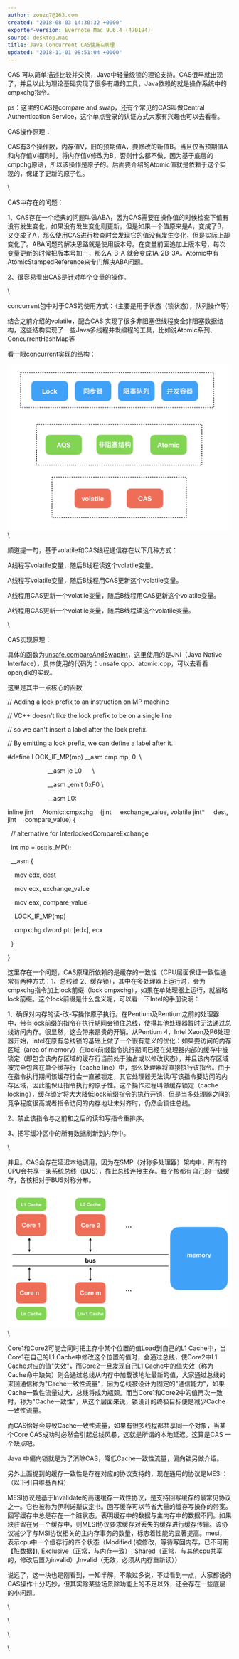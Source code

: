 ```yaml
---
author: zouzq7@163.com
created: "2018-08-03 14:30:32 +0000"
exporter-version: Evernote Mac 9.6.4 (470194)
source: desktop.mac
title: Java Concurrent CAS使用&原理
updated: "2018-11-01 08:51:04 +0000"
---
```


<div>

CAS
可以简单描述比较并交换，Java中轻量级锁的理论支持。CAS很早就出现了，并且以此为理论基础实现了很多有趣的工具，Java依赖的就是操作系统中的cmpxchg指令。

</div>

<div>

ps：这里的CAS是compare and swap，还有个常见的CAS叫做Central
Authentication Service，这个单点登录的认证方式大家有兴趣也可以去看看。

</div>

<div>

CAS操作原理：

</div>

<div>

CAS有3个操作数，内存值V，旧的预期值A，要修改的新值B。当且仅当预期值A和内存值V相同时，将内存值V修改为B，否则什么都不做，因为基于底层的cmpchg原语，所以该操作是原子的。后面要介绍的Atomic值就是依赖于这个实现的，保证了更新的原子性。

</div>

<div>

\

</div>

<div>

CAS中存在的问题：

</div>

<div>

1、CAS存在一个经典的问题叫做ABA，因为CAS需要在操作值的时候检查下值有没有发生变化，如果没有发生变化则更新，但是如果一个值原来是A，变成了B，又变成了A，那么使用CAS进行检查时会发现它的值没有发生变化，但是实际上却变化了。ABA问题的解决思路就是使用版本号。在变量前面追加上版本号，每次变量更新的时候把版本号加一，那么A-B-A
就会变成1A-2B-3A。Atomic中有AtomicStampedReference来专门解决ABA问题。

</div>

<div>

2、很容易看出CAS是针对单个变量的操作。

</div>

<div>

\

</div>

<div>

concurrent包中对于CAS的使用方式：（主要是用于状态（锁状态），队列操作等）

</div>

<div>

结合之前介绍的volatile，配合CAS
实现了很多非阻塞但线程安全非阻塞数据结构，这些结构实现了一些Java多线程并发编程的工具，比如说Atomic系列、ConcurrentHashMap等

</div>

<div>

看一眼concurrent实现的结构：

</div>

<div>

![](Java%20Concurrent%20CAS%E4%BD%BF%E7%94%A8&%E5%8E%9F%E7%90%86.resources/A139B3D7-B9A2-4886-8634-741C95667922.png) 
 \

</div>

<div>

顺道提一句，基于volatile和CAS线程通信存在以下几种方式：

</div>

<div>

A线程写volatile变量，随后B线程读这个volatile变量。

</div>

<div>

A线程写volatile变量，随后B线程用CAS更新这个volatile变量。

</div>

<div>

A线程用CAS更新一个volatile变量，随后B线程用CAS更新这个volatile变量。

</div>

<div>

A线程用CAS更新一个volatile变量，随后B线程读这个volatile变量。

</div>

<div>

\

</div>

<div>

CAS实现原理：

</div>

<div>

具体的函数为[unsafe.compareAndSwapInt](http://unsafe.compareAndSwapInt)，这里使用的是JNI（Java
Native
Interface），具体使用的代码为：unsafe.cpp、atomic.cpp，可以去看看openjdk的实现。

</div>

<div>

这里是其中一点核心的函数

</div>

<div>

// Adding a lock prefix to an instruction on MP machine

</div>

<div>

// VC++ doesn\'t like the lock prefix to be on a single line

</div>

<div>

// so we can\'t insert a label after the lock prefix.

</div>

<div>

// By emitting a lock prefix, we can define a label after it.

</div>

<div>

#define LOCK_IF_MP(mp) \_\_asm cmp mp, 0  \\

</div>

<div>

                       \_\_asm je L0      \\

</div>

<div>

                       \_\_asm \_emit 0xF0 \\

</div>

<div>

                       \_\_asm L0:

</div>

<div>

</div>

<div>

inline jint     Atomic::cmpxchg    (jint     exchange_value, volatile
jint\*     dest, jint     compare_value) {

</div>

<div>

  // alternative for InterlockedCompareExchange

</div>

<div>

  int mp = os::is_MP();

</div>

<div>

  \_\_asm {

</div>

<div>

    mov edx, dest

</div>

<div>

    mov ecx, exchange_value

</div>

<div>

    mov eax, compare_value

</div>

<div>

    LOCK_IF_MP(mp)

</div>

<div>

    cmpxchg dword ptr \[edx\], ecx

</div>

<div>

  }

</div>

<div>

}

</div>

<div>

这里存在一个问题，CAS原理所依赖的是缓存的一致性（CPU层面保证一致性通常有两种方式：1、总线锁
2、缓存锁），其中在多处理器上运行时，会为cmpxchg指令加上lock前缀（lock
cmpxchg），如果在单处理器上运行，就省略lock前缀。这个lock前缀是什么含义呢，可以看一下Intel的手册说明：

</div>

<div>

1、确保对内存的读-改-写操作原子执行。在Pentium及Pentium之前的处理器中，带有lock前缀的指令在执行期间会锁住总线，使得其他处理器暂时无法通过总线访问内存。很显然，这会带来昂贵的开销。从Pentium
4，Intel
Xeon及P6处理器开始，intel在原有总线锁的基础上做了一个很有意义的优化：如果要访问的内存区域（area
of
memory）在lock前缀指令执行期间已经在处理器内部的缓存中被锁定（即包含该内存区域的缓存行当前处于独占或以修改状态），并且该内存区域被完全包含在单个缓存行（cache
line）中，那么处理器将直接执行该指令。由于在指令执行期间该缓存行会一直被锁定，其它处理器无法读/写该指令要访问的内存区域，因此能保证指令执行的原子性。这个操作过程叫做缓存锁定（cache
locking），缓存锁定将大大降低lock前缀指令的执行开销，但是当多处理器之间的竞争程度很高或者指令访问的内存地址未对齐时，仍然会锁住总线。

</div>

<div>

2、禁止该指令与之前和之后的读和写指令重排序。

</div>

<div>

3、把写缓冲区中的所有数据刷新到内存中。

</div>

<div>

\

</div>

<div>

并且。CAS会存在延迟本地调用，因为在SMP（对称多处理器）架构中，所有的CPU会共享一条系统总线（BUS），靠此总线连接主存。每个核都有自己的一级缓存，各核相对于BUS对称分布。

</div>

<div>

![](Java%20Concurrent%20CAS%E4%BD%BF%E7%94%A8&%E5%8E%9F%E7%90%86.resources/DFE7CF07-3902-4D7B-BC99-A3A3B41B7C75.png) 
 \

</div>

<div>

Core1和Core2可能会同时把主存中某个位置的值Load到自己的L1
Cache中，当Core1在自己的L1
Cache中修改这个位置的值时，会通过总线，使Core2中L1
Cache对应的值"失效"，而Core2一旦发现自己L1
Cache中的值失效（称为Cache命中缺失）则会通过总线从内存中加载该地址最新的值，大家通过总线的来回通信称为"Cache一致性流量"，因为总线被设计为固定的"通信能力"，如果Cache一致性流量过大，总线将成为瓶颈。而当Core1和Core2中的值再次一致时，称为"Cache一致性"，从这个层面来说，锁设计的终极目标便是减少Cache一致性流量。

</div>

<div>

而CAS恰好会导致Cache一致性流量，如果有很多线程都共享同一个对象，当某个Core
CAS成功时必然会引起总线风暴，这就是所谓的本地延迟。这算是CAS
一个缺点吧。

</div>

<div>

Java 中偏向锁就是为了消除CAS，降低Cache一致性流量，偏向锁另做介绍。

</div>

<div>

另外上面提到的缓存一致性是存在对应的协议支持的，现在通用的协议是MESI：（以下引自维基百科）

</div>

<div>

MESI协议是基于Invalidate的高速缓存一致性协议，是支持回写缓存的最常见协议之一。它也被称为伊利诺斯议定书。回写缓存可以节省大量的缓存写操作的带宽。回写缓存中总是存在一个脏状态，表明缓存中的数据与主内存中的数据不同。如果块驻留在另一个缓存中，则MESI协议要求缓存对丢失的缓存进行缓存传输。该协议减少了与MSI协议相关的主内存事务的数量，标志着性能的显著提高。mesi，表示cpu中一个缓存行的四个状态（Modified
(被修改，等待写回内存，已不可用【脏数据】),
Exclusive（正常，与内存一致）,
Shared（正常，与其他cpu共享的，修改后置为invalid）,Invalid（无效，必须从内存重新读））

</div>

<div>

说远了，这一块也是刚看到，一知半解，不敢过多说，不过看到一点，大家都说的CAS操作十分巧妙，但其实除某些场景除功能上的不足以外，还会存在一些底层的小问题。

</div>

<div>

\

</div>

<div>

\

</div>

<div>

\

</div>

<div>

\

</div>
